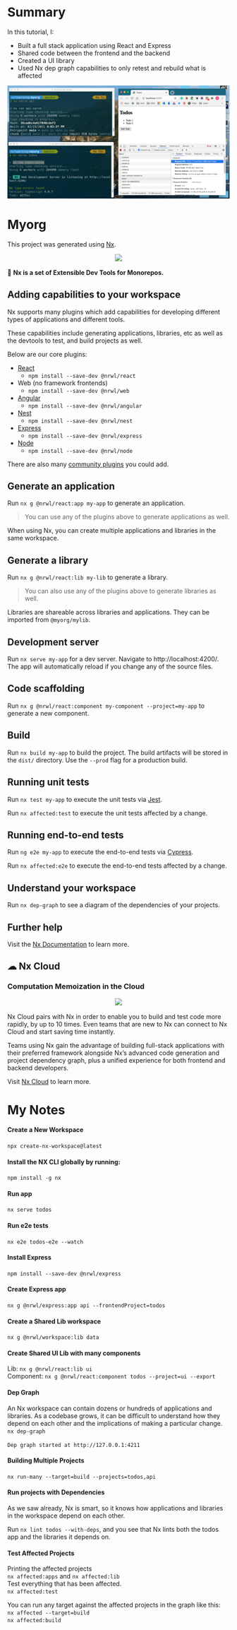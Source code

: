 
# Summary
In this tutorial, I:
- Built a full stack application using React and Express
- Shared code between the frontend and the backend
- Created a UI library
- Used Nx dep graph capabilities to only retest and rebuild what is affected

<p align="center"><img src="running-app.png"></p>

# Myorg

This project was generated using [Nx](https://nx.dev).

<p align="center"><img src="https://raw.githubusercontent.com/nrwl/nx/master/images/nx-logo.png" width="450"></p>

🔎 **Nx is a set of Extensible Dev Tools for Monorepos.**

## Adding capabilities to your workspace

Nx supports many plugins which add capabilities for developing different types of applications and different tools.

These capabilities include generating applications, libraries, etc as well as the devtools to test, and build projects as well.

Below are our core plugins:

- [React](https://reactjs.org)
  - `npm install --save-dev @nrwl/react`
- Web (no framework frontends)
  - `npm install --save-dev @nrwl/web`
- [Angular](https://angular.io)
  - `npm install --save-dev @nrwl/angular`
- [Nest](https://nestjs.com)
  - `npm install --save-dev @nrwl/nest`
- [Express](https://expressjs.com)
  - `npm install --save-dev @nrwl/express`
- [Node](https://nodejs.org)
  - `npm install --save-dev @nrwl/node`

There are also many [community plugins](https://nx.dev/nx-community) you could add.

## Generate an application

Run `nx g @nrwl/react:app my-app` to generate an application.

> You can use any of the plugins above to generate applications as well.

When using Nx, you can create multiple applications and libraries in the same workspace.

## Generate a library

Run `nx g @nrwl/react:lib my-lib` to generate a library.

> You can also use any of the plugins above to generate libraries as well.

Libraries are shareable across libraries and applications. They can be imported from `@myorg/mylib`.

## Development server

Run `nx serve my-app` for a dev server. Navigate to http://localhost:4200/. The app will automatically reload if you change any of the source files.

## Code scaffolding

Run `nx g @nrwl/react:component my-component --project=my-app` to generate a new component.

## Build

Run `nx build my-app` to build the project. The build artifacts will be stored in the `dist/` directory. Use the `--prod` flag for a production build.

## Running unit tests

Run `nx test my-app` to execute the unit tests via [Jest](https://jestjs.io).

Run `nx affected:test` to execute the unit tests affected by a change.

## Running end-to-end tests

Run `ng e2e my-app` to execute the end-to-end tests via [Cypress](https://www.cypress.io).

Run `nx affected:e2e` to execute the end-to-end tests affected by a change.

## Understand your workspace

Run `nx dep-graph` to see a diagram of the dependencies of your projects.

## Further help

Visit the [Nx Documentation](https://nx.dev) to learn more.



## ☁ Nx Cloud

### Computation Memoization in the Cloud

<p align="center"><img src="https://raw.githubusercontent.com/nrwl/nx/master/images/nx-cloud-card.png"></p>

Nx Cloud pairs with Nx in order to enable you to build and test code more rapidly, by up to 10 times. Even teams that are new to Nx can connect to Nx Cloud and start saving time instantly.

Teams using Nx gain the advantage of building full-stack applications with their preferred framework alongside Nx’s advanced code generation and project dependency graph, plus a unified experience for both frontend and backend developers.

Visit [Nx Cloud](https://nx.app/) to learn more.


# My Notes
#### Create a New Workspace  
`npx create-nx-workspace@latest`  

#### Install the NX CLI globally by running:  
`npm install -g nx`  

#### Run app  
`nx serve todos`  

#### Run e2e tests  
`nx e2e todos-e2e --watch`  

#### Install Express  
`npm install --save-dev @nrwl/express`  

#### Create Express app  
`nx g @nrwl/express:app api --frontendProject=todos`  

#### Create a Shared Lib workspace  
`nx g @nrwl/workspace:lib data`  

#### Create Shared UI Lib with many components  
Lib: `nx g @nrwl/react:lib ui`  
Component: `nx g @nrwl/react:component todos --project=ui --export`  

#### Dep Graph  
An Nx workspace can contain dozens or hundreds of applications and libraries. As a codebase grows, it can be difficult to understand how they depend on each other and the implications of making a particular change.  
`nx dep-graph`  

`Dep graph started at http://127.0.0.1:4211`  

#### Building Multiple Projects  
`nx run-many --target=build --projects=todos,api`  

#### Run projects with Dependencies  
As we saw already, Nx is smart, so it knows how applications and libraries in the workspace depend on each other.

Run `nx lint todos --with-deps`, and you see that Nx lints both the todos app and the libraries it depends on.  

#### Test Affected Projects  
Printing the affected projects  
`nx affected:apps` and `nx affected:lib`  
Test everything that has been affected.  
`nx affected:test`  

You can run any target against the affected projects in the graph like this:  
`nx affected --target=build`  
`nx affected:build`
